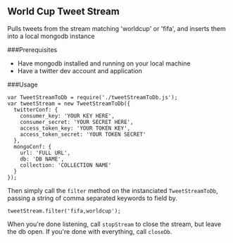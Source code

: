 ## World Cup Tweet Stream
Pulls tweets from the stream matching 'worldcup' or 'fifa', and inserts them into
a local mongodb instance


###Prerequisites
* Have mongodb installed and running on your local machine
* Have a twitter dev account and application

###Usage

```
var TweetStreamToDb = require('./tweetStreamToDb.js');
var tweetStream = new TweetStreamToDb({
  twitterConf: {
    consumer_key: 'YOUR KEY HERE',
    consumer_secret: 'YOUR SECRET HERE',
    access_token_key: 'YOUR TOKEN KEY',
    access_token_secret: 'YOUR TOKEN SECRET' 
  },
  mongoConf: {
    url: 'FULL URL',
    db: 'DB NAME',
    collection: 'COLLECTION NAME'
  }
});
```

Then simply call the `filter` method on the instanciated `TweetStreamToDb`,
passing a string of comma separated keywords to field by.

```
tweetStream.filter('fifa,worldcup');
```

When you're done listening, call `stopStream` to close the stream,
but leave the db open. If you're done with everything, call
`closeDb`.
